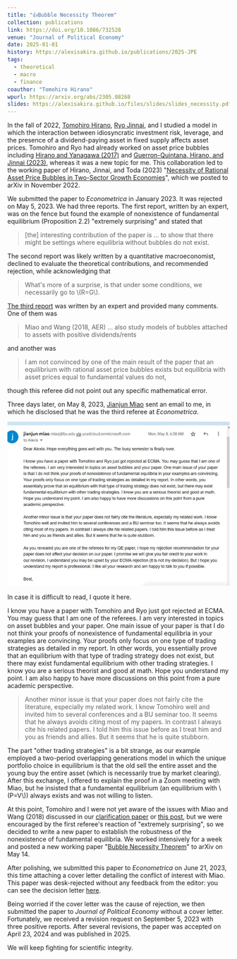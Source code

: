```yaml
---
title: "👍Bubble Necessity Theorem"
collection: publications
link: https://doi.org/10.1086/732528
venue: "Journal of Political Economy"
date: 2025-01-01
history: https://alexisakira.github.io/publications/2025-JPE
tags:
  - theoretical
  - macro
  - finance
coauthor: "Tomohiro Hirano"
wpurl: https://arxiv.org/abs/2305.08268
slides: https://alexisakira.github.io/files/slides/slides_necessity.pdf
---
```


In the fall of 2022, [Tomohiro Hirano](https://sites.google.com/site/tomohih/), [Ryo Jinnai](https://sites.google.com/view/ryojinnai), and I studied a model in which the interaction between idiosyncratic investment risk, leverage, and the presence of a dividend-paying asset in fixed supply affects asset prices. Tomohiro and Ryo had already worked on asset price bubbles including [Hirano and Yanagawa (2017)](https://doi.org/10.1093/restud/rdw059) and [Guerron-Quintana, Hirano, and Jinnai (2023)](https://doi.org/10.1257/mac.20220015), whereas it was a new topic for me. This collaboration led to the working paper of Hirano, Jinnai, and Toda (2023) "[Necessity of Rational Asset Price Bubbles in Two-Sector Growth Economies](https://arxiv.org/abs/2211.13100v4)", which we posted to arXiv in November 2022.

We submitted the paper to _Econometrica_ in January 2023. It was rejected on May 5, 2023. We had three reports. The first report, written by an expert, was on the fence but found the example of nonexistence of fundamental equilibrium (Proposition 2.2) "extremely surprising" and stated that

>[the] interesting contribution of the paper is ... to show that there might be settings where equilibria without bubbles do not exist.

The second report was likely written by a quantitative macroeconomist, declined to evaluate the theoretical contributions, and recommended rejection, while acknowledging that

>What's more of a surprise, is that under some conditions, we necessarily go to \\(R=G\\).

[The third report](/files/MS-21538-ref_report(R3_report).pdf) was written by an expert and provided many comments. One of them was

>Miao and Wang (2018, AER) ... also study models of bubbles attached to assets with positive dividends/rents

and another was

>I am not convinced by one of the main result of the paper that an equilibrium with rational asset price bubbles exists but equilibria with asset prices equal to fundamental values do not,

though this referee did not point out any specific mathematical error.

Three days later, on May 8, 2023, [Jianjun Miao](https://people.bu.edu/miaoj/) sent an email to me, in which he disclosed that he was the third referee at _Econometrica_.

![Email from Miao](/assets/images/Miao_email.JPG)

In case it is difficult to read, I quote it here.

>
I know you have a paper with Tomohiro and Ryo just got rejected at ECMA. You may guess that I am one of the referees. I am very interested in topics on asset bubbles and your paper. One main issue of your paper is that I do not think your proofs of nonexistence of fundamental equilibria in your examples are convincing. Your proofs only focus on one type of trading strategies as detailed in my report. In other words, you essentially prove that an equilibrium with that type of trading strategy does not exist, but there may exist fundamental equilibrium with other trading strategies. I know you are a serious theorist and good at math. Hope you understand my point. I am also happy to have more discussions on this point from a pure academic perspective. 
>Another minor issue is that your paper does not fairly cite the literature, especially my related work. I know Tomohiro well and invited him to several conferences and a BU seminar too. It seems that he always avoids citing most of my papers. In contrast I always cite his related papers. I told him this issue before as I treat him and you as friends and allies. But it seems that he is quite stubborn.


The part "other trading strategies" is a bit strange, as our example employed a two-period overlapping generations model in which the unique portfolio choice in equilibrium is that the old sell the entire asset and the young buy the entire asset (which is necessarily true by market clearing). After this exchange, I offered to explain the proof in a Zoom meeting with Miao, but he insisted that a fundamental equilibrium (an equilibrium with \\(P=V\\)) always exists and was not willing to listen.

At this point, Tomohiro and I were not yet aware of the issues with Miao and Wang (2018) discussed in our [clarification paper](https://arxiv.org/abs/2407.14017) or [this post](https://alexisakira.github.io/posts/2024/07/blog-post-23/), but we were encouraged by the first referee's reaction of "extremely surprising", so we decided to write a new paper to establish the robustness of the nonexistence of fundamental equilibria. We worked intensively for a week and posted a new working paper "[Bubble Necessity Theorem](https://arxiv.org/abs/2305.08268)" to arXiv on May 14.

After polishing, we submitted this paper to _Econometrica_ on June 21, 2023, this time attaching a cover letter detailing the conflict of interest with Miao. This paper was desk-rejected without any feedback from the editor: you can see the decision letter [here](/files/MS-21964-decision(Decision_letter).pdf).

Being worried if the cover letter was the cause of rejection, we then submitted the paper to _Journal of Political Economy_ without a cover letter. Fortunately, we received a revision request on September 5, 2023 with three positive reports. After several revisions, the paper was accepted on April 23, 2024 and was published in 2025.

We will keep fighting for scientific integrity.